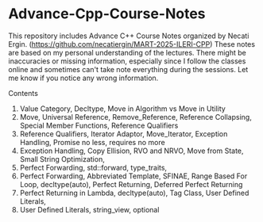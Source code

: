 # Advance-Cpp-Course-Notes
This repository includes Advance C++ Course Notes organized by Necati Ergin. (https://github.com/necatiergin/MART-2025-ILERI-CPP)
These notes are based on my personal understanding of the lectures.
There might be inaccuracies or missing information, especially since I follow the classes online and sometimes can't take note everything during the sessions.
Let me know if you notice any wrong information.

Contents
1. Value Category, Decltype, Move in Algorithm vs Move in Utility
2. Move, Universal Reference, Remove_Reference, Reference Collapsing, Special Member Functions, Reference Qualifiers
3. Reference Qualifiers, Iterator Adaptor, Move_Iterator, Exception Handling, Promise no less, requires no more
4. Exception Handling, Copy Ellision, RVO and NRVO, Move from State, Small String Optimization,
5. Perfect Forwarding, std::forward, type_traits,
6. Perfect Forwarding, Abbreviated Template, SFINAE, Range Based For Loop, decltype(auto), Perfect Returning, Deferred Perfect Returning
7. Perfect Returning in Lambda, decltype(auto), Tag Class, User Defined Literals,
8. User Defined Literals, string_view, optional   

